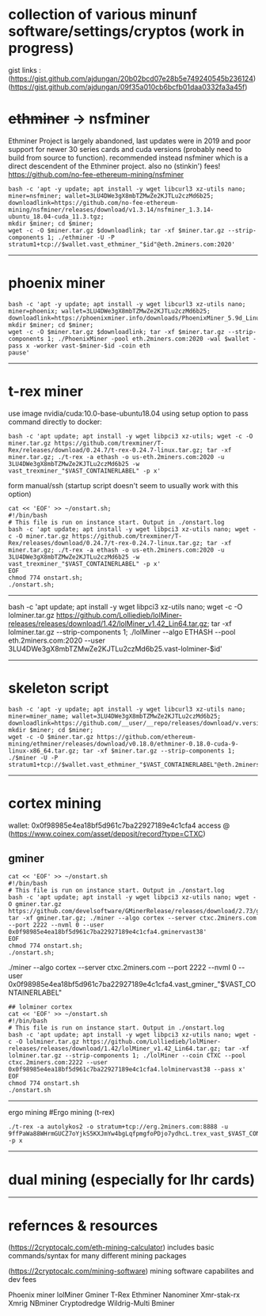 # collection of various minunf software/settings/cryptos (work in progress)

gist links : (https://gist.github.com/ajdungan/20b02bcd07e28b5e749240545b236124)
(https://gist.github.com/ajdungan/09f35a010cb6bcfb01daa0332fa3a45f)

# ~~ethminer~~ -> nsfminer
Ethminer Project is largely abandoned, last updates were in 2019 and poor support for newer  30 series cards and cuda versions (probably need to build from source to function).
recommended instead nsfminer which is a direct descendent of the Ethminer project. also no (stinkin') fees!  https://github.com/no-fee-ethereum-mining/nsfminer

```
bash -c 'apt -y update; apt install -y wget libcurl3 xz-utils nano; 
miner=nsfminer; wallet=3LU4DWe3gX8mbTZMwZe2KJTLu2czMd6b25; downloadlink=https://github.com/no-fee-ethereum-mining/nsfminer/releases/download/v1.3.14/nsfminer_1.3.14-ubuntu_18.04-cuda_11.3.tgz;
mkdir $miner; cd $miner; 
wget -c -O $miner.tar.gz $downloadlink; tar -xf $miner.tar.gz --strip-components 1; ./ethminer -U -P stratum1+tcp://$wallet.vast_ethminer_"$id"@eth.2miners.com:2020'
```

_________________________
# phoenix miner

```
bash -c 'apt -y update; apt install -y wget libcurl3 xz-utils nano; 
miner=phoenix; wallet=3LU4DWe3gX8mbTZMwZe2KJTLu2czMd6b25; downloadlink=https://phoenixminer.info/downloads/PhoenixMiner_5.9d_Linux.tar.gz;
mkdir $miner; cd $miner; 
wget -c -O $miner.tar.gz $downloadlink; tar -xf $miner.tar.gz --strip-components 1; ./PhoenixMiner -pool eth.2miners.com:2020 -wal $wallet -pass x -worker vast-$miner-$id -coin eth
pause'
```

___________________________

# t-rex miner
use image  nvidia/cuda:10.0-base-ubuntu18.04 
using setup option to pass command directly to docker:
```
bash -c 'apt update; apt install -y wget libpci3 xz-utils; wget -c -O miner.tar.gz https://github.com/trexminer/T-Rex/releases/download/0.24.7/t-rex-0.24.7-linux.tar.gz; tar -xf miner.tar.gz; ./t-rex -a ethash -o us-eth.2miners.com:2020 -u 3LU4DWe3gX8mbTZMwZe2KJTLu2czMd6b25 -w vast_trexminer_"$VAST_CONTAINERLABEL" -p x'
```  
form manual/ssh (startup script doesn't seem to usually work with this option)
```
cat << 'EOF' >> ~/onstart.sh;
#!/bin/bash
# This file is run on instance start. Output in ./onstart.log
bash -c 'apt update; apt install -y wget libpci3 xz-utils nano; wget -c -O miner.tar.gz https://github.com/trexminer/T-Rex/releases/download/0.24.7/t-rex-0.24.7-linux.tar.gz; tar -xf miner.tar.gz; ./t-rex -a ethash -o us-eth.2miners.com:2020 -u 3LU4DWe3gX8mbTZMwZe2KJTLu2czMd6b25 -w vast_trexminer_"$VAST_CONTAINERLABEL" -p x'
EOF
chmod 774 onstart.sh;
./onstart.sh;

```
____________________
bash -c 'apt update; apt install -y wget libpci3 xz-utils nano; wget -c -O lolminer.tar.gz https://github.com/Lolliedieb/lolMiner-releases/releases/download/1.42/lolMiner_v1.42_Lin64.tar.gz; tar -xf lolminer.tar.gz --strip-components 1; ./lolMiner --algo ETHASH --pool eth.2miners.com:2020 --user 3LU4DWe3gX8mbTZMwZe2KJTLu2czMd6b25.vast-lolminer-$id'

_____________________
# skeleton script
```
bash -c 'apt -y update; apt install -y wget libcurl3 xz-utils nano; 
miner=miner_name; wallet=3LU4DWe3gX8mbTZMwZe2KJTLu2czMd6b25; downloadlink=https://github.com/__user/__repo/releases/download/v.version__/__miner.tar.gz
mkdir $miner; cd $miner; 
wget -c -O $miner.tar.gz https://github.com/ethereum-mining/ethminer/releases/download/v0.18.0/ethminer-0.18.0-cuda-9-linux-x86_64.tar.gz; tar -xf $miner.tar.gz --strip-components 1; ./$miner -U -P stratum1+tcp://$wallet.vast_ethminer_"$VAST_CONTAINERLABEL"@eth.2miners.com:2020'
```
_______________________
# cortex mining

wallet: 0x0f98985e4ea18bf5d961c7ba22927189e4c1cfa4  access @ (https://www.coinex.com/asset/deposit/record?type=CTXC)

## gminer
```
cat << 'EOF' >> ~/onstart.sh
#!/bin/bash
# This file is run on instance start. Output in ./onstart.log
bash -c 'apt update; apt install -y wget libpci3 xz-utils nano; wget -O gminer.tar.gz https://github.com/develsoftware/GMinerRelease/releases/download/2.73/gminer_2_73_linux64.tar.xz; tar -xf gminer.tar.gz; ./miner ​--algo cortex --server ctxc.2miners.com --port 2222 --nvml 0 --user 0x0f98985e4ea18bf5d961c7ba22927189e4c1cfa4.gminervast38'
EOF
chmod 774 onstart.sh;
./onstart.sh;
```
./miner ​--algo cortex --server ctxc.2miners.com --port 2222 --nvml 0 --user 0x0f98985e4ea18bf5d961c7ba22927189e4c1cfa4.vast_gminer_"$VAST_CONTAINERLABEL"
```
## lolminer cortex
cat << 'EOF' >> ~/onstart.sh
#!/bin/bash
# This file is run on instance start. Output in ./onstart.log
bash -c 'apt update; apt install -y wget libpci3 xz-utils nano; wget -c -O lolminer.tar.gz https://github.com/Lolliedieb/lolMiner-releases/releases/download/1.42/lolMiner_v1.42_Lin64.tar.gz; tar -xf lolminer.tar.gz --strip-components 1; ./lolMiner --coin CTXC --pool ctxc.2miners.com:2222 --user 0x0f98985e4ea18bf5d961c7ba22927189e4c1cfa4.lolminervast38 --pass x'
EOF
chmod 774 onstart.sh
./onstart.sh
```
__________________
 ergo mining
 #Ergo mining (t-rex)
 ```
./t-rex -a autolykos2 -o stratum+tcp://erg.2miners.com:8888 -u 9ffPaWa88WHrmGUCZ7oYjkS5KXJmYw4bgLqfpmgfoPDjo7ydhcL.trex_vast_$VAST_CONTAINERLABEL -p x
```

________________________

# dual mining (especially for lhr cards)


______________________
# refernces & resources

(https://2cryptocalc.com/eth-mining-calculator) includes basic commands/syntax for many different mining packages 

(https://2cryptocalc.com/mining-software) mining software capabilites and dev fees

Phoenix miner	lolMiner	Gminer	T-Rex	Ethminer	Nanominer	Xmr-stak-rx	Xmrig	NBminer	Cryptodredge	Wildrig-Multi	Bminer
